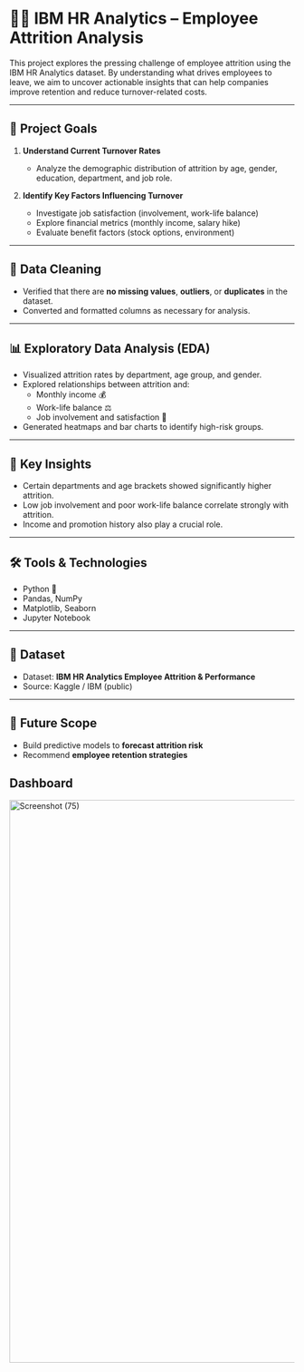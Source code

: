 # 🧑‍💼 IBM HR Analytics – Employee Attrition Analysis

This project explores the pressing challenge of employee attrition using the IBM HR Analytics dataset. By understanding what drives employees to leave, we aim to uncover actionable insights that can help companies improve retention and reduce turnover-related costs.

---

## 🎯 Project Goals

1. **Understand Current Turnover Rates**
   - Analyze the demographic distribution of attrition by age, gender, education, department, and job role.

2. **Identify Key Factors Influencing Turnover**
   - Investigate job satisfaction (involvement, work-life balance)
   - Explore financial metrics (monthly income, salary hike)
   - Evaluate benefit factors (stock options, environment)

---

## 🧹 Data Cleaning

- Verified that there are **no missing values**, **outliers**, or **duplicates** in the dataset.
- Converted and formatted columns as necessary for analysis.

---

## 📊 Exploratory Data Analysis (EDA)

- Visualized attrition rates by department, age group, and gender.
- Explored relationships between attrition and:
  - Monthly income 💰
  - Work-life balance ⚖️
  - Job involvement and satisfaction 🎯
- Generated heatmaps and bar charts to identify high-risk groups.

---

## 📌 Key Insights

- Certain departments and age brackets showed significantly higher attrition.
- Low job involvement and poor work-life balance correlate strongly with attrition.
- Income and promotion history also play a crucial role.

---

## 🛠️ Tools & Technologies

- Python 🐍
- Pandas, NumPy
- Matplotlib, Seaborn
- Jupyter Notebook

---

## 📂 Dataset

- Dataset: **IBM HR Analytics Employee Attrition & Performance**
- Source: Kaggle / IBM (public)

---

## 🚀 Future Scope

- Build predictive models to **forecast attrition risk**
- Recommend **employee retention strategies**
  

## Dashboard

<img width="1920" height="993" alt="Screenshot (75)" src="https://github.com/user-attachments/assets/9d7de7cc-f063-45c6-b018-54de543c9b0b" />








